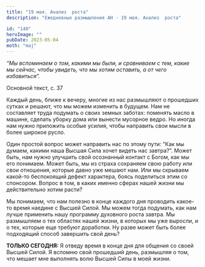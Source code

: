 ```yaml
---
title: "19 мая. Анализ  роста"
description: "Ежедневные размышления АН - 19 мая. Анализ  роста"

id: "140"
heroImage: ""
pubDate: 2023-05-04
moth: "maj"
---
```


_“Мы вспоминаем о том, какими мы были, и сравниваем с тем, какие мы сейчас,
чтобы увидеть, что мы хотим оставить, а от чего избавиться”._

Основной текст, с. 37

Каждый день, ближе к вечеру, многие из нас размышляют о прошедших сутках и
решают, что мы можем изменить в будущем. Нам не составляет труда подумать о
своих земных заботах: поменять масло в машине, сделать уборку дома или вынести
мусорное ведро. Но иногда нам нужно приложить особые усилия, чтобы направить
свои мысли в более широкое русло.

Один простой вопрос может направить нас по этому пути: “Как мы думаем, какими
наша Высшая Сила хочет видеть нас завтра?”. Может быть, нам нужно улучшить
свой осознанный контакт с Богом, как мы его понимаем. Может быть, мы из страха
сохраняем свою работу или свои отношения, которые давно уже мешают нам. Или мы
скрываем какой-то беспокоящий дефект характера, боясь поделиться этим со
спонсором. Вопрос в том, в каких именно сферах нашей жизни мы действительно
хотим расти?

Мы понимаем, что нам полезно в конце каждого дня проводить какое-то время
наедине с Высшей Силой. Мы можем тогда подумать, как нам лучше применить нашу
программу духовного роста завтра. Мы размышляем о тех областях нашей жизни, в
которых мы уже выросли, и о тех, которые еще требуют доработки. Ну разве может
быть более подходящий способ завершить свой день?

**ТОЛЬКО СЕГОДНЯ:** Я отведу время в конце дня для общения со своей Высшей
Силой. Я вспомню свой прошедший день, размышляя о том, что мешает мне
выполнять волю Высшей Силы в моей жизни.
